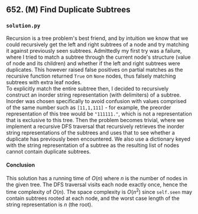 ## 652. (M) Find Duplicate Subtrees

### `solution.py`
Recursion is a tree problem's best friend, and by intuition we know that we could recursively get the left and right subtrees of a node and try matching it against previously seen subtrees. Admittedly my first try was a failure, where I tried to match a subtree through the current node's structure (value of node and its children) and whether if the left and right subtrees were duplicates. This however raised false positives on partial matches as the recursive function returned `True` on `None` nodes, thus falsely matching subtrees with extra leaf nodes.  
To explicitly match the entire subtree then, I decided to recursively construct an inorder string representation (with delimiters) of a subtree. Inorder was chosen specifically to avoid confusion with values comprised of the same number such as `[11,1,111]` - for example, the preorder representation of this tree would be `"111111."`, which is not a representation that is exclusive to this tree. Then the problem becomes trivial, where we implement a recursive DFS traversal that recursively retrieves the inorder string representations of the subtrees and uses that to see whether a duplicate has previously been encountered. We also use a dictionary keyed with the string representation of a subtree as the resulting list of nodes cannot contain duplicate subtrees.  

#### Conclusion
This solution has a running time of $O(n)$ where $n$ is the number of nodes in the given tree. The DFS traversal visits each node exactly once, hence the time complexity of $O(n)$. The space complexity is $O(n^2)$ since `self.seen` may contain subtrees rooted at each node, and the worst case length of the string representation is $n$ (the root).  
  

